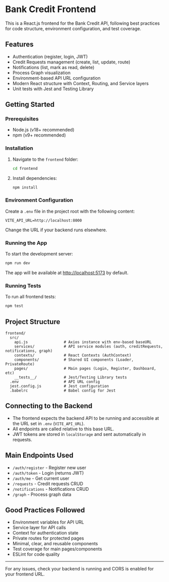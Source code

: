 # Bank Credit Frontend

This is a React.js frontend for the Bank Credit API, following best practices for code structure, environment configuration, and test coverage.

## Features
- Authentication (register, login, JWT)
- Credit Requests management (create, list, update, route)
- Notifications (list, mark as read, delete)
- Process Graph visualization
- Environment-based API URL configuration
- Modern React structure with Context, Routing, and Service layers
- Unit tests with Jest and Testing Library

## Getting Started

### Prerequisites
- Node.js (v18+ recommended)
- npm (v9+ recommended)

### Installation
1. Navigate to the `frontend` folder:
   ```cmd
   cd frontend
   ```
2. Install dependencies:
   ```cmd
   npm install
   ```

### Environment Configuration
Create a `.env` file in the project root with the following content:
```env
VITE_API_URL=http://localhost:8000
```
Change the URL if your backend runs elsewhere.

### Running the App
To start the development server:
```cmd
npm run dev
```
The app will be available at [http://localhost:5173](http://localhost:5173) by default.

### Running Tests
To run all frontend tests:
```cmd
npm test
```

## Project Structure
```
frontend/
  src/
    api.js                # Axios instance with env-based baseURL
    services/             # API service modules (auth, creditRequests, notifications, graph)
    contexts/             # React Contexts (AuthContext)
    components/           # Shared UI components (Loader, PrivateRoute)
    pages/                # Main pages (Login, Register, Dashboard, etc)
    __tests__/            # Jest/Testing Library tests
  .env                    # API URL config
  jest.config.js          # Jest configuration
  .babelrc                # Babel config for Jest
```

## Connecting to the Backend
- The frontend expects the backend API to be running and accessible at the URL set in `.env` (`VITE_API_URL`).
- All endpoints are called relative to this base URL.
- JWT tokens are stored in `localStorage` and sent automatically in requests.

## Main Endpoints Used
- `/auth/register` - Register new user
- `/auth/token` - Login (returns JWT)
- `/auth/me` - Get current user
- `/requests` - Credit requests CRUD
- `/notifications` - Notifications CRUD
- `/graph` - Process graph data

## Good Practices Followed
- Environment variables for API URL
- Service layer for API calls
- Context for authentication state
- Private routes for protected pages
- Minimal, clear, and reusable components
- Test coverage for main pages/components
- ESLint for code quality

---

For any issues, check your backend is running and CORS is enabled for your frontend URL.
